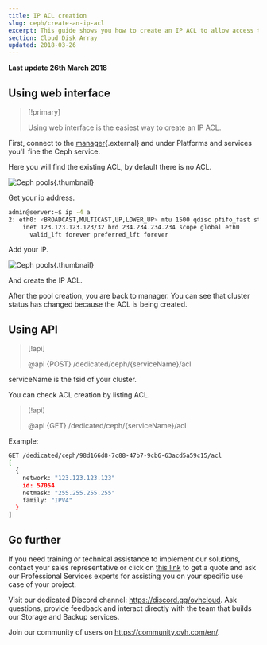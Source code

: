 ```yaml
---
title: IP ACL creation
slug: ceph/create-an-ip-acl
excerpt: This guide shows you how to create an IP ACL to allow access to your ceph cluster.
section: Cloud Disk Array
updated: 2018-03-26
---
```


**Last update 26th March 2018**


## Using web interface


> [!primary]
>
> Using web interface is the easiest way to create an IP ACL.
>

First, connect to the [manager](https://ca.ovh.com/manager/dedicated/#/configuration){.external} and under Platforms and services you'll fine the Ceph service.

Here you will find the existing ACL, by default there is no ACL.


![Ceph pools](images/create_an_ip_acl_1.png){.thumbnail}

Get your ip address.


```bash
admin@server:~$ ip -4 a
2: eth0: <BROADCAST,MULTICAST,UP,LOWER_UP> mtu 1500 qdisc pfifo_fast state UP group default qlen 1000
    inet 123.123.123.123/32 brd 234.234.234.234 scope global eth0
      valid_lft forever preferred_lft forever
```

Add your IP.


![Ceph pools](images/create_an_ip_acl_2.png){.thumbnail}

And create the IP ACL.

After the pool creation, you are back to manager. You can see that cluster status has changed because the ACL is being created.


## Using API

> [!api]
>
> @api {POST} /dedicated/ceph/{serviceName}/acl
>
serviceName is the fsid of your cluster.

You can check ACL creation by listing ACL.


> [!api]
>
> @api {GET} /dedicated/ceph/{serviceName}/acl
>
Example:


```bash
GET /dedicated/ceph/98d166d8-7c88-47b7-9cb6-63acd5a59c15/acl
[
  {
    network: "123.123.123.123"
    id: 57054
    netmask: "255.255.255.255"
    family: "IPV4"
  }
]
```

## Go further

If you need training or technical assistance to implement our solutions, contact your sales representative or click on [this link](https://www.ovhcloud.com/en-au/professional-services/) to get a quote and ask our Professional Services experts for assisting you on your specific use case of your project.

Visit our dedicated Discord channel: <https://discord.gg/ovhcloud>. Ask questions, provide feedback and interact directly with the team that builds our Storage and Backup services.

Join our community of users on <https://community.ovh.com/en/>.
